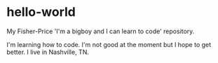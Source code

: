 # hello-world

My Fisher-Price 'I'm a bigboy and I can learn to code' repository.


I'm learning how to code.  I'm not good at the moment but I hope to get better.  I live in Nashville, TN.  
